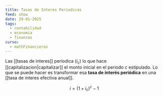```yaml
---
title: Tasas de Interes Periodicas
feed: show
date: 29-01-2025
tags:
  - contabilidad
  - economia
  - finanzas
curso:
  - mathFinancieras
---
```

Las [[tasas de interes]] periodica ($i_c$) lo que hace [[capitalizacion|capitalizar]] el monto inicial en el periodo $c$ estipulado. Lo que se puede hacer es transformar esa **tasa de interés periódica** en una [[tasa de interes efectiva anual]].

$$i=(1+i_c)^c-1$$

